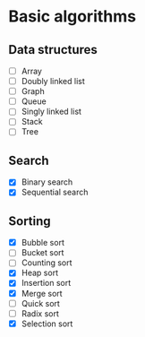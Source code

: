 # Basic algorithms

## Data structures
- [ ] Array
- [ ] Doubly linked list
- [ ] Graph
- [ ] Queue
- [ ] Singly linked list
- [ ] Stack
- [ ] Tree

## Search
- [x] Binary search
- [x] Sequential search

## Sorting
- [x] Bubble sort
- [ ] Bucket sort
- [ ] Counting sort
- [x] Heap sort
- [x] Insertion sort
- [x] Merge sort
- [ ] Quick sort
- [ ] Radix sort
- [x] Selection sort
